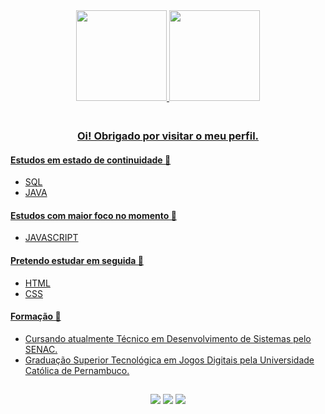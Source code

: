 
<div align="center">
<a href="https://www.linkedin.com/in/claudemirwss/">
<img height="145px" src="https://github-readme-stats.vercel.app/api?username=claudemirws&theme=dark&show_icons=true"/>
<img height="145px" src="https://github-readme-stats.vercel.app/api/top-langs/?username=claudemirws&layout=compact&hide=Powershell,Batchfile,Makefile,&theme=dark&langs_count=6"/>  

<!--<img height="30px" src="https://img.shields.io/badge/Python-14354C?style=for-the-badge&logo=python&logoColor=white" /> --> 
<!--<img height="30px" src="https://img.shields.io/badge/JavaScript-323330?style=for-the-badge&logo=javascript&logoColor=F7DF1E" /> --> 
<!--<img height="30px" src="https://img.shields.io/badge/HTML5-E34F26?style=for-the-badge&logo=html5&logoColor=white" /> --> 
<!--<img height="40px" src="https://img.shields.io/badge/CSS3-1572B6?style=for-the-badge&logo=css3&logoColor=white" /> -->  
  
</div>
<div align="left"> 
<h3 align="center">  <br>
Oi! Obrigado por visitar o meu perfil.
</h3>
  
#### Estudos em estado de continuidade 🔄
  
- SQL
- JAVA
  
#### Estudos com maior foco no momento 🎯

- JAVASCRIPT  
  
#### Pretendo estudar em seguida 📆

- HTML
- CSS

#### Formação 📖

- Cursando atualmente Técnico em Desenvolvimento de Sistemas pelo SENAC.
- Graduação Superior Tecnológica em Jogos Digitais pela Universidade Católica de Pernambuco.

</div>

##
<div align="center"> 
<a href="https://www.facebook.com/claudemir1996" target="_blank"><img src="https://img.shields.io/badge/Facebook-1877F2?style=for-the-badge&logo=facebook&logoColor=white" target="_blank"></a>
<!-- <a href="https://instagram.com/claudemirws" target="_blank"><img src="https://img.shields.io/badge/Instagram-E4405F?style=for-the-badge&logo=instagram&logoColor=white" target="_blank"></a> -->
<a href="https://www.linkedin.com/in/claudemirwss/" target="_blank"><img src="https://img.shields.io/badge/LinkedIn-0077B5?style=for-the-badge&logo=linkedin&logoColor=white" target="_blank"></a> 
<a href = "mailto:claudemirwss@gmail.com"><img src="https://img.shields.io/badge/Gmail-D14836?style=for-the-badge&logo=gmail&logoColor=white" target="_blank"></a>
</div>
